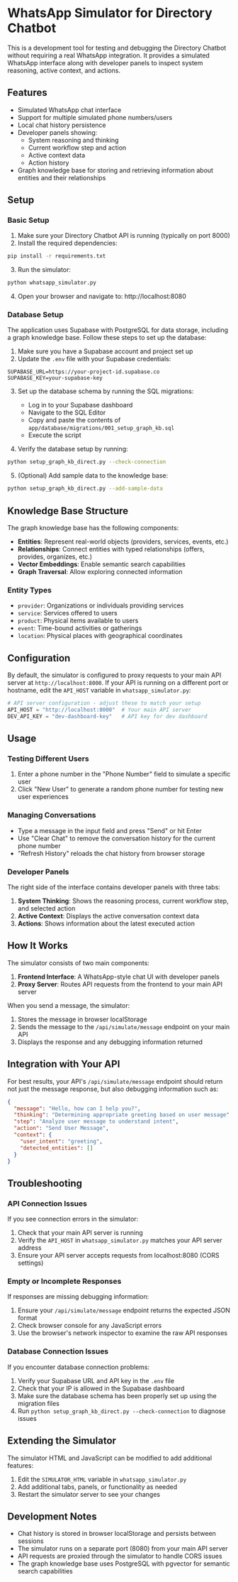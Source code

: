 # WhatsApp Simulator for Directory Chatbot

This is a development tool for testing and debugging the Directory Chatbot without requiring a real WhatsApp integration. It provides a simulated WhatsApp interface along with developer panels to inspect system reasoning, active context, and actions.

## Features

- Simulated WhatsApp chat interface
- Support for multiple simulated phone numbers/users
- Local chat history persistence
- Developer panels showing:
  - System reasoning and thinking
  - Current workflow step and action
  - Active context data
  - Action history
- Graph knowledge base for storing and retrieving information about entities and their relationships

## Setup

### Basic Setup

1. Make sure your Directory Chatbot API is running (typically on port 8000)
2. Install the required dependencies:

```bash
pip install -r requirements.txt
```

3. Run the simulator:

```bash
python whatsapp_simulator.py
```

4. Open your browser and navigate to: http://localhost:8080

### Database Setup

The application uses Supabase with PostgreSQL for data storage, including a graph knowledge base. Follow these steps to set up the database:

1. Make sure you have a Supabase account and project set up
2. Update the `.env` file with your Supabase credentials:

```
SUPABASE_URL=https://your-project-id.supabase.co
SUPABASE_KEY=your-supabase-key
```

3. Set up the database schema by running the SQL migrations:
   - Log in to your Supabase dashboard
   - Navigate to the SQL Editor
   - Copy and paste the contents of `app/database/migrations/001_setup_graph_kb.sql`
   - Execute the script

4. Verify the database setup by running:

```bash
python setup_graph_kb_direct.py --check-connection
```

5. (Optional) Add sample data to the knowledge base:

```bash
python setup_graph_kb_direct.py --add-sample-data
```

## Knowledge Base Structure

The graph knowledge base has the following components:

- **Entities**: Represent real-world objects (providers, services, events, etc.)
- **Relationships**: Connect entities with typed relationships (offers, provides, organizes, etc.)
- **Vector Embeddings**: Enable semantic search capabilities
- **Graph Traversal**: Allow exploring connected information

### Entity Types

- `provider`: Organizations or individuals providing services
- `service`: Services offered to users
- `product`: Physical items available to users
- `event`: Time-bound activities or gatherings
- `location`: Physical places with geographical coordinates

## Configuration

By default, the simulator is configured to proxy requests to your main API server at `http://localhost:8000`. If your API is running on a different port or hostname, edit the `API_HOST` variable in `whatsapp_simulator.py`:

```python
# API server configuration - adjust these to match your setup
API_HOST = "http://localhost:8000"  # Your main API server
DEV_API_KEY = "dev-dashboard-key"   # API key for dev dashboard
```

## Usage

### Testing Different Users

1. Enter a phone number in the "Phone Number" field to simulate a specific user
2. Click "New User" to generate a random phone number for testing new user experiences

### Managing Conversations

- Type a message in the input field and press "Send" or hit Enter
- Use "Clear Chat" to remove the conversation history for the current phone number
- "Refresh History" reloads the chat history from browser storage

### Developer Panels

The right side of the interface contains developer panels with three tabs:

1. **System Thinking**: Shows the reasoning process, current workflow step, and selected action
2. **Active Context**: Displays the active conversation context data
3. **Actions**: Shows information about the latest executed action

## How It Works

The simulator consists of two main components:

1. **Frontend Interface**: A WhatsApp-style chat UI with developer panels
2. **Proxy Server**: Routes API requests from the frontend to your main API server

When you send a message, the simulator:

1. Stores the message in browser localStorage
2. Sends the message to the `/api/simulate/message` endpoint on your main API
3. Displays the response and any debugging information returned

## Integration with Your API

For best results, your API's `/api/simulate/message` endpoint should return not just the message response, but also debugging information such as:

```json
{
  "message": "Hello, how can I help you?",
  "thinking": "Determining appropriate greeting based on user message",
  "step": "Analyze user message to understand intent",
  "action": "Send User Message",
  "context": {
    "user_intent": "greeting",
    "detected_entities": []
  }
}
```

## Troubleshooting

### API Connection Issues

If you see connection errors in the simulator:

1. Check that your main API server is running
2. Verify the `API_HOST` in `whatsapp_simulator.py` matches your API server address
3. Ensure your API server accepts requests from localhost:8080 (CORS settings)

### Empty or Incomplete Responses

If responses are missing debugging information:

1. Ensure your `/api/simulate/message` endpoint returns the expected JSON format
2. Check browser console for any JavaScript errors
3. Use the browser's network inspector to examine the raw API responses

### Database Connection Issues

If you encounter database connection problems:

1. Verify your Supabase URL and API key in the `.env` file
2. Check that your IP is allowed in the Supabase dashboard
3. Make sure the database schema has been properly set up using the migration files
4. Run `python setup_graph_kb_direct.py --check-connection` to diagnose issues

## Extending the Simulator

The simulator HTML and JavaScript can be modified to add additional features:

1. Edit the `SIMULATOR_HTML` variable in `whatsapp_simulator.py`
2. Add additional tabs, panels, or functionality as needed
3. Restart the simulator server to see your changes

## Development Notes

- Chat history is stored in browser localStorage and persists between sessions
- The simulator runs on a separate port (8080) from your main API server
- API requests are proxied through the simulator to handle CORS issues
- The graph knowledge base uses PostgreSQL with pgvector for semantic search capabilities